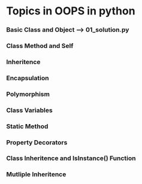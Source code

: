 # Topics in OOPS in python
### Basic Class and Object --> 01_solution.py
### Class Method and Self
### Inheritence
### Encapsulation
### Polymorphism
### Class Variables
### Static Method
### Property Decorators
### Class Inheritence and IsInstance() Function
### Mutliple Inheritence
